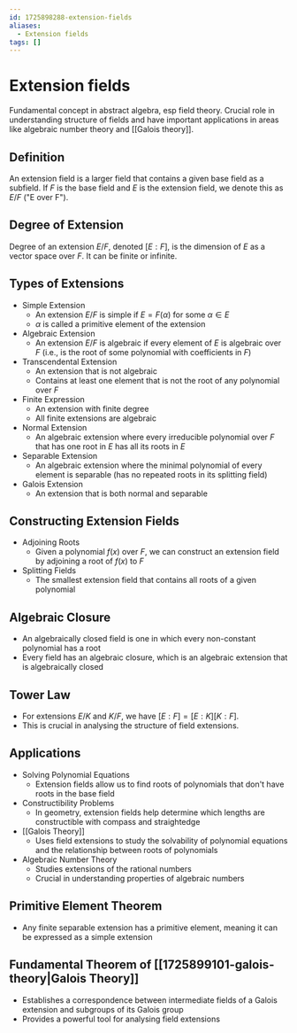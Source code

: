 ```yaml
---
id: 1725898288-extension-fields
aliases:
  - Extension fields
tags: []
---
```


# Extension fields
Fundamental concept in abstract algebra, esp field theory. Crucial role in understanding structure of fields and have important applications in areas like algebraic number theory and [[Galois theory]].

## Definition
An extension field is a larger field that contains a given base field as a subfield. If $F$ is the base field and $E$ is the extension field, we denote this as $E/F$ ("E over F").

## Degree of Extension
Degree of an extension $E/F$, denoted $[E:F]$, is the dimension of $E$ as a vector space over $F$. It can be finite or infinite.

## Types of Extensions
- Simple Extension
    - An extension $E/F$ is simple if $E=F(\alpha)$ for some $\alpha \in E$
    - $\alpha$ is called a primitive element of the extension
- Algebraic Extension
    - An extension $E/F$ is algebraic if every element of $E$ is algebraic over $F$ (i.e., is the root of some polynomial with coefficients in $F$)
- Transcendental Extension
    - An extension that is not algebraic
    - Contains at least one element that is not the root of any polynomial over $F$
- Finite Expression
    - An extension with finite degree
    - All finite extensions are algebraic
- Normal Extension
    - An algebraic extension where every irreducible polynomial over $F$ that has one root in $E$ has all its roots in $E$
- Separable Extension
    - An algebraic extension where the minimal polynomial of every element is separable (has no repeated roots in its splitting field)
- Galois Extension
    - An extension that is both normal and separable

## Constructing Extension Fields
- Adjoining Roots
    - Given a polynomial $f(x)$ over $F$, we can construct an extension field by adjoining a root of $f(x)$ to $F$
- Splitting Fields
    - The smallest extension field that contains all roots of a given polynomial

## Algebraic Closure
- An algebraically closed field is one in which every non-constant polynomial has a root
- Every field has an algebraic closure, which is an algebraic extension that is algebraically closed

## Tower Law
- For extensions $E/K$ and $K/F$, we have $[E:F]=[E:K][K:F]$.
- This is crucial in analysing the structure of field extensions.

## Applications
- Solving Polynomial Equations
    - Extension fields allow us to find roots of polynomials that don't have roots in the base field
- Constructibility Problems
    - In geometry, extension fields help determine which lengths are constructible with compass and straightedge
- [[Galois Theory]]
    - Uses field extensions to study the solvability of polynomial equations and the relationship between roots of polynomials
- Algebraic Number Theory
    - Studies extensions of the rational numbers
    - Crucial in understanding properties of algebraic numbers

## Primitive Element Theorem
- Any finite separable extension has a primitive element, meaning it can be expressed as a simple extension

## Fundamental Theorem of [[1725899101-galois-theory|Galois Theory]]
- Establishes a correspondence between intermediate fields of a Galois extension and subgroups of its Galois group
- Provides a powerful tool for analysing field extensions
